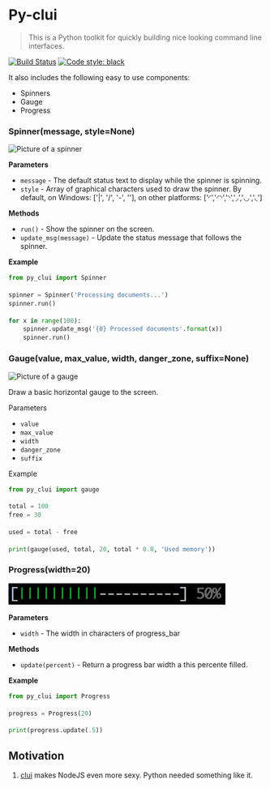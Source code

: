 # Py-clui
> This is a Python toolkit for quickly building nice looking command line interfaces.

[![Build Status](https://travis-ci.org/hmleal/py-clui.svg?branch=master)](https://travis-ci.org/hmleal/py-clui)
[![Code style: black](https://img.shields.io/badge/code%20style-black-000000.svg)](https://github.com/ambv/black)

It also includes the following easy to use components:

* Spinners
* Gauge
* Progress

### Spinner(message, style=None)

![Picture of a spinner](https://raw.githubusercontent.com/hmleal/py-clui/master/docs/spinner.gif)

__Parameters__

* `message` - The default status text to display while the spinner is spinning.
* `style` - Array of graphical characters used to draw the spinner. By default,
  on Windows: ['|', '/', '-', '\'], on other platforms: ['◜','◠','◝','◞','◡','◟']

__Methods__

* `run()` - Show the spinner on the screen.
* `update_msg(message)` - Update the status message that follows the spinner.

__Example__

```python
from py_clui import Spinner

spinner = Spinner('Processing documents...')
spinner.run()

for x in range(100):
    spinner.update_msg('{0} Processed documents'.format(x))
    spinner.run()
```

### Gauge(value, max_value, width, danger_zone, suffix=None)

![Picture of a gauge](https://raw.githubusercontent.com/hmleal/py-clui/master/docs/gauge.png)

Draw a basic horizontal gauge to the screen.

Parameters

* `value`
* `max_value`
* `width`
* `danger_zone`
* `suffix`

Example

```python
from py_clui import gauge

total = 100
free = 30

used = total - free

print(gauge(used, total, 20, total * 0.8, 'Used memory'))
```

### Progress(width=20)

![Picture of a progress](https://raw.githubusercontent.com/hmleal/py-clui/master/docs/progress.png)

__Parameters__

* `width` - The width in characters of progress_bar

__Methods__

* `update(percent)` - Return a progress bar width a this percente filled.

__Example__

```python
from py_clui import Progress

progress = Progress(20)

print(progress.update(.5))
```

## Motivation
  1. [clui](https://github.com/nathanpeck/clui) makes NodeJS even more sexy. Python needed something like it.
